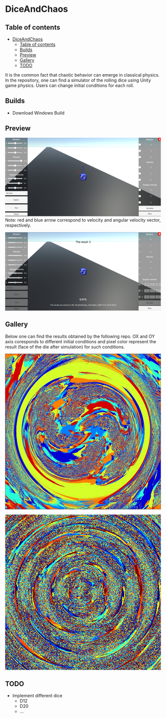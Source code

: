 # DiceAndChaos

## Table of contents

- [DiceAndChaos](#diceandchaos)
  - [Table of contents](#table-of-contents)
  - [Builds](#builds)
  - [Preview](#preview)
  - [Gallery](#gallery)
  - [TODO](#todo)

It is the common fact that chaotic behavior can emerge in classical physics. In the repository, one can find a simulator of the rolling dice using Unity game physics. Users can change initial conditions for each roll.

## Builds

- Download Windows Build

## Preview

![Game preview 01](img/InGame01.png)
Note: red and blue arrow correspond to velocity and angular velocity vector, respectively.

![Game preview 02](img/InGame02.png)

## Gallery

Below one can find the results obtained by the following repo.
OX and OY axis coresponds to different initial conditions and pixel color represent the result (face of the die after simulation) for such conditions.

![Result 01](img/Result01.png)

![Result 02](img/Result02.png)

## TODO

- Implement different dice
  - D12
  - D20
  - ...
